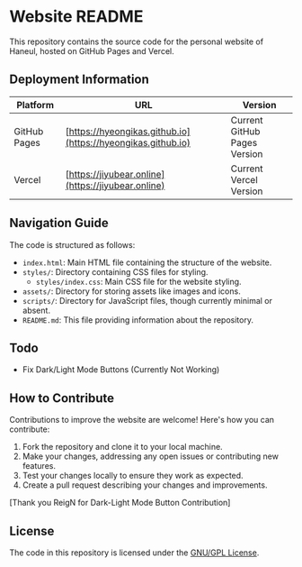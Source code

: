 # Website README

This repository contains the source code for the personal website of Haneul, hosted on GitHub Pages and Vercel.

## Deployment Information

| Platform      | URL                               | Version                  |
|---------------|-----------------------------------|--------------------------|
| GitHub Pages  | [https://hyeongikas.github.io](https://hyeongikas.github.io) | Current GitHub Pages Version |
| Vercel        | [https://jiyubear.online](https://jiyubear.online)         | Current Vercel Version   |

## Navigation Guide

The code is structured as follows:

- `index.html`: Main HTML file containing the structure of the website.
- `styles/`: Directory containing CSS files for styling.
  - `styles/index.css`: Main CSS file for the website styling.
- `assets/`: Directory for storing assets like images and icons.
- `scripts/`: Directory for JavaScript files, though currently minimal or absent.
- `README.md`: This file providing information about the repository.

## Todo

- Fix Dark/Light Mode Buttons (Currently Not Working)

## How to Contribute

Contributions to improve the website are welcome! Here's how you can contribute:

1. Fork the repository and clone it to your local machine.
2. Make your changes, addressing any open issues or contributing new features.
3. Test your changes locally to ensure they work as expected.
4. Create a pull request describing your changes and improvements.

[Thank you ReigN for Dark-Light Mode Button Contribution]

## License

The code in this repository is licensed under the [GNU/GPL License](LICENSE).
